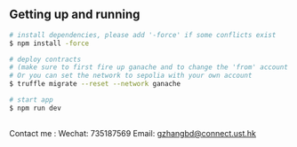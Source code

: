 ## Getting up and running

```bash
# install dependencies, please add '-force' if some conflicts exist 
$ npm install -force

# deploy contracts
# (make sure to first fire up ganache and to change the 'from' account in 'truffle.js').
# Or you can set the network to sepolia with your own account
$ truffle migrate --reset --network ganache

# start app
$ npm run dev
```



##
Contact me : Wechat: 735187569
             Email: gzhangbd@connect.ust.hk

